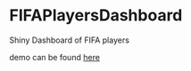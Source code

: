 # FIFAPlayersDashboard
Shiny Dashboard of FIFA players

demo can be found [here](https://deepakprasad.shinyapps.io/Assignment3/)
